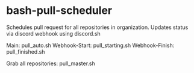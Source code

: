 # bash-pull-scheduler
Schedules pull request for all repositories in organization. Updates status via discord webhook using discord.sh

Main: pull_auto.sh
Webhook-Start: pull_starting.sh
Webhook-Finish: pull_finished.sh

Grab all repositories: pull_master.sh
